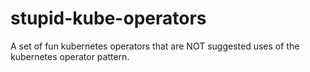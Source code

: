 # stupid-kube-operators
A set of fun kubernetes operators that are NOT suggested uses of the kubernetes operator pattern.
